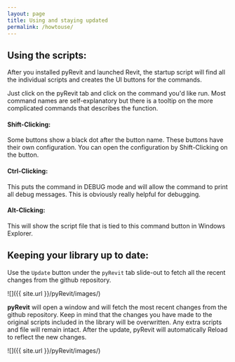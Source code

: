 ```yaml
---
layout: page
title: Using and staying updated
permalink: /howtouse/
---
```


## Using the scripts:
After you installed pyRevit and launched Revit, the startup script will find all the individual scripts and creates the UI buttons for the commands.

Just click on the pyRevit tab and click on the command you'd like run. Most command names are self-explanatory but there is a tooltip on the more complicated commands that describes the function.

#### Shift-Clicking:
Some buttons show a black dot after the button name. These buttons have their own configuration. You can open the configuration by Shift-Clicking on the button.

#### Ctrl-Clicking:
This puts the command in DEBUG mode and will allow the command to print all debug messages. This is obviously really helpful for debugging.

#### Alt-Clicking:
This will show the script file that is tied to this command button in Windows Explorer.

## Keeping your library up to date:
Use the `Update` button under the `pyRevit` tab slide-out to fetch all the recent changes from the github repository.

![]({{ site.url }}/pyRevit/images/)

**pyRevit** will open a window and will fetch the most recent changes from the github repository. Keep in mind that the changes you have made to the original scripts included in the library will be overwritten. Any extra scripts and file will remain intact. After the update, pyRevit will automatically Reload to reflect the new changes.

![]({{ site.url }}/pyRevit/images/)